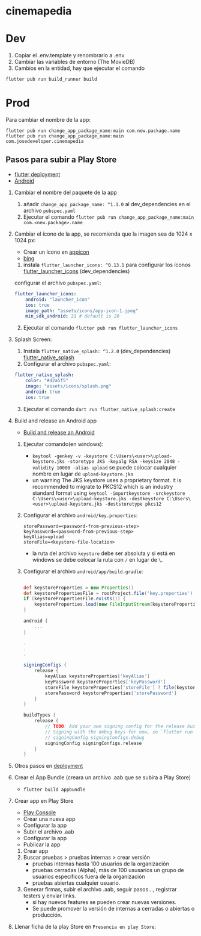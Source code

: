 # cinemapedia

# Dev

1. Copiar el .env.template y renombrarlo a .env
2. Cambiar las variables de entorno (The MovieDB)
3. Cambios en la entidad, hay que ejecutar el comando
```
flutter pub run build_runner build
```

# Prod
Para cambiar el nombre de la app:
```
flutter pub run change_app_package_name:main com.new.package.name
flutter pub run change_app_package_name:main com.josedeveloper.cinemapedia
```

## Pasos para subir a Play Store

- [flutter deployment](https://docs.flutter.dev/deployment/android)
- [Android](https://developer.android.com/studio/publish/upload-bundle?hl=es-419)

1. Cambiar el nombre del paquete de la app
   1. añadir `change_app_package_name: ^1.1.0` al dev_dependencies en el archivo `pubspec.yaml`
   2. Ejecutar el comando `flutter pub run change_app_package_name:main com.<new.package>.name`
2. Cambiar el ícono de la app, se recomienda que la imagen sea de 1024 x 1024 px:
   - Crear un ícono en [appicon](https://appicon.co/)
   - [bing](https://www.bing.com/images/create)
   1. instala `flutter_launcher_icons: ^0.13.1` para configurar los íconos [flutter_launcher_icons](https://pub.dev/packages/flutter_launcher_icons) (dev_dependencies)

    configurar el archivo `pubspec.yaml`:
    ```yml
    flutter_launcher_icons:
        android: "launcher_icon"
        ios: true
        image_path: "assets/icons/app-icon-1.jpeg"
        min_sdk_android: 21 # default is 20
    ```
    2. Ejecutar el comando `flutter pub run flutter_launcher_icons`
3. Splash Screen:
   1. Instala `flutter_native_splash: ^1.2.0` (dev_dependencies) [flutter_native_splash](https://pub.dev/packages/flutter_native_splash)
   2. Configurar el archivo `pubspec.yaml`:
    ```yml
    flutter_native_splash:
        color: "#42a5f5"
        image: "assets/icons/splash.png"
        android: true
        ios: true
    ```
    3. Ejecutar el comando `dart run flutter_native_splash:create`

4. Build and release an Android app
   - [Build and release an Android](https://docs.flutter.dev/deployment/android)
    1. Ejecutar comando(en windows): 
       - `keytool -genkey -v -keystore C:\Users\<user>\upload-keystore.jks -storetype JKS -keyalg RSA -keysize 2048 -validity 10000 -alias upload` se puede colocar cualquier nombre en lugar de `upload-keystore.jks`
       - un warning The JKS keystore uses a proprietary format. It is recommended to migrate to PKCS12 which is an industry standard format using `keytool -importkeystore -srckeystore C:\Users\<user>\upload-keystore.jks -destkeystore C:\Users\<user>\upload-keystore.jks -deststoretype pkcs12`
        
    2. Configurar el archivo `android/key.properties`:
        ```properties
        storePassword=<password-from-previous-step>
        keyPassword=<password-from-previous-step>
        keyAlias=upload
        storeFile=<keystore-file-location>
        ```
        - la ruta del archivo `keystore` debe ser absoluta y si está en windows se debe colocar la ruta con `/` en lugar de `\`. 
    
    3. Configurar el archivo `android/app/build.gradle`:
        ```gradle

        def keystoreProperties = new Properties()
        def keystorePropertiesFile = rootProject.file('key.properties')
        if (keystorePropertiesFile.exists()) {
            keystoreProperties.load(new FileInputStream(keystorePropertiesFile))
        }

        android {
            ...
        }

        .
        .
        .
        
        signingConfigs {
            release {
                keyAlias keystoreProperties['keyAlias']
                keyPassword keystoreProperties['keyPassword']
                storeFile keystoreProperties['storeFile'] ? file(keystoreProperties['storeFile']) : null
                storePassword keystoreProperties['storePassword']
            }
        }

        buildTypes {
            release {
                // TODO: Add your own signing config for the release build.
                // Signing with the debug keys for now, so `flutter run --release` works.
                // signingConfig signingConfigs.debug
                signingConfig signingConfigs.release
            }
        }
        ```
4. Otros pasos en [deployment](https://docs.flutter.dev/deployment/android)

5. Crear el App Bundle (creara un archivo .aab que se subira a Play Store)
   - `flutter build appbundle`

6. Crear app en Play Store
   - [Play Console](https://play.google.com/console)
   - Crear una nueva app
   - Configurar la app
   - Subir el archivo .aab
   - Configurar la app
   - Publicar la app
   
   1. Crear app
   2. Buscar pruebas > pruebas internas > crear versión
      - pruebas internas hasta 100 usuarios de la organización
      - pruebas cerradas (Alpha), más de 100 ususarios  un grupo de usuarios específicos fuera de la organización
      - pruebas abiertas cualquier usuario.
   3. Generar firmas, subir el archivo .aab, seguir pasos..., registrar testers y enviar links.
      -  si hay nuevos features se pueden crear nuevas versiones.
      -  Se puede promover la versión de internas a cerradas o abiertas o producción.

7. Llenar ficha de la play Store en `Presencia en play Store`: